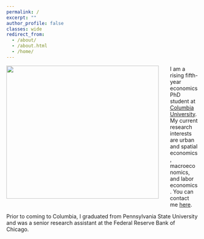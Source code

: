 ```yaml
---
permalink: /
excerpt: ""
author_profile: false
classes: wide
redirect_from: 
  - /about/
  - /about.html
  - /home/
---
```




<img src="/images/easton.png" width="400" height="350" style= "float: left; padding: 0px 30px 10px 0px;"/> 



I am a rising fifth-year economics PhD student at [Columbia University](https://econ.columbia.edu/). My current research interests are urban and spatial economics, macroeconomics, and labor economics. You can contact me [here](mailto:me2713@columbia.edu).

Prior to coming to Columbia, I graduated from Pennsylvania State University and was a senior research assistant at the Federal Reserve Bank of Chicago.







